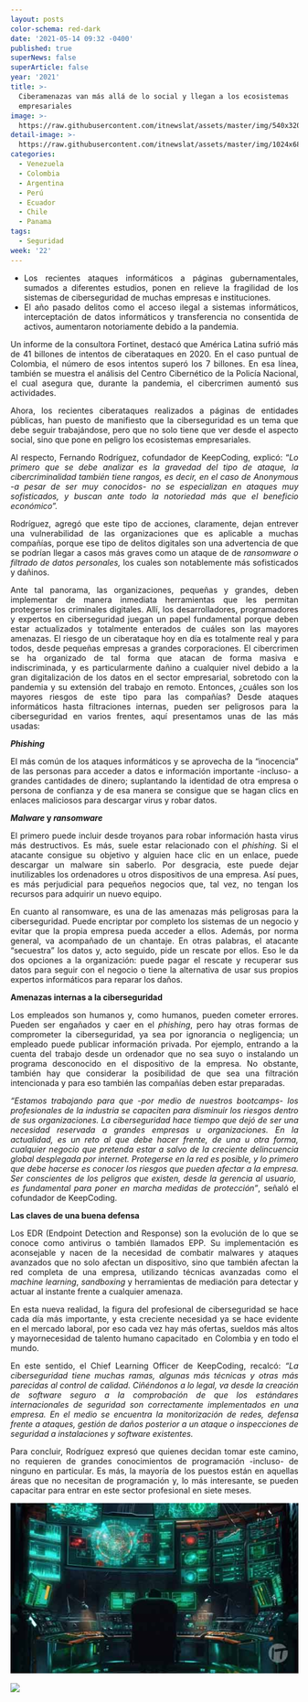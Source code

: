 ```yaml
---
layout: posts
color-schema: red-dark
date: '2021-05-14 09:32 -0400'
published: true
superNews: false
superArticle: false
year: '2021'
title: >-
  Ciberamenazas van más allá de lo social y llegan a los ecosistemas
  empresariales
image: >-
  https://raw.githubusercontent.com/itnewslat/assets/master/img/540x320/Amenazas-industriales-p.jpg
detail-image: >-
  https://raw.githubusercontent.com/itnewslat/assets/master/img/1024x680/Amenazas-industriales-g.jpg
categories:
  - Venezuela
  - Colombia
  - Argentina
  - Perú
  - Ecuador
  - Chile
  - Panama
tags:
  - Seguridad
week: '22'
---
```

<ul style="text-align: justify;">
	<li>Los recientes ataques informáticos a páginas gubernamentales, sumados a diferentes estudios, ponen en relieve la fragilidad de los sistemas de ciberseguridad de muchas empresas e instituciones.</li>
	<li>El año pasado delitos como el acceso ilegal a sistemas informáticos, interceptación de datos informáticos y transferencia no consentida de activos, aumentaron notoriamente debido a la pandemia.</li>
</ul>
<p style="text-align: justify;">Un informe de la consultora Fortinet, destacó que América Latina sufrió más de 41 billones de intentos de ciberataques en 2020. En el caso puntual de Colombia, el número de esos intentos superó los 7 billones. En esa línea, también se muestra el análisis del Centro Cibernético de la Policía Nacional, el cual asegura que, durante la pandemia, el cibercrimen aumentó sus actividades.</p>
<p style="text-align: justify;">Ahora, los recientes ciberataques realizados a páginas de entidades públicas, han puesto de manifiesto que la ciberseguridad es un tema que debe seguir trabajándose, pero que no solo tiene que ver desde el aspecto social, sino que pone en peligro los ecosistemas empresariales.</p>
<p style="text-align: justify;">Al respecto, Fernando Rodríguez, cofundador de KeepCoding, explicó: “<em>Lo primero que se debe analizar es la gravedad del tipo de ataque, la cibercriminalidad también tiene rangos, es decir, en el caso de Anonymous -a pesar de ser muy conocidos- no se especializan en ataques muy sofisticados, y buscan ante todo la notoriedad más que el beneficio económico”. </em></p>
<p style="text-align: justify;">Rodríguez, agregó que este tipo de acciones, claramente, dejan entrever una vulnerabilidad de las organizaciones que es aplicable a muchas compañías, porque ese tipo de delitos digitales son una advertencia de que se podrían llegar a casos más graves como un ataque de de <em>ransomware o filtrado de datos personales,</em> los cuales son notablemente más sofisticados y dañinos.</p>
<p style="text-align: justify;">Ante tal panorama, las organizaciones, pequeñas y grandes, deben implementar de manera inmediata herramientas que les permitan protegerse los criminales digitales. Allí, los desarrolladores, programadores y expertos en ciberseguridad juegan un papel fundamental porque deben estar actualizados y totalmente enterados de cuáles son las mayores amenazas. El riesgo de un ciberataque hoy en día es totalmente real y para todos, desde pequeñas empresas a grandes corporaciones. El cibercrimen se ha organizado de tal forma que atacan de forma masiva e indiscriminada, y es particularmente dañino a cualquier nivel debido a la gran digitalización de los datos en el sector empresarial, sobretodo con la pandemia y su extensión del trabajo en remoto. Entonces, ¿cuáles son los mayores riesgos de este tipo para las compañías? Desde ataques informáticos hasta filtraciones internas, pueden ser peligrosos para la ciberseguridad en varios frentes, aquí presentamos unas de las más usadas:</p>
<p style="text-align: justify;"><strong><em>Phishing</em></strong></p>
<p style="text-align: justify;">El más común de los ataques informáticos y se aprovecha de la “inocencia” de las personas para acceder a datos e información importante -incluso- a grandes cantidades de dinero; suplantando la identidad de otra empresa o persona de confianza y de esa manera se consigue que se hagan clics en enlaces maliciosos para descargar virus y robar datos.</p>
<p style="text-align: justify;"><strong><em>Malware</em></strong><strong> y <em>ransomware</em></strong></p>
<p style="text-align: justify;">El primero puede incluir desde troyanos para robar información hasta virus más destructivos. Es más, suele estar relacionado con el <em>phishing</em>. Si el atacante consigue su objetivo y alguien hace clic en un enlace, puede descargar un malware sin saberlo. Por desgracia, este puede dejar inutilizables los ordenadores u otros dispositivos de una empresa. Así pues, es más perjudicial para pequeños negocios que, tal vez, no tengan los recursos para adquirir un nuevo equipo.</p>
<p style="text-align: justify;">En cuanto al ransomware, es una de las amenazas más peligrosas para la ciberseguridad. Puede encriptar por completo los sistemas de un negocio y evitar que la propia empresa pueda acceder a ellos. Además, por norma general, va acompañado de un chantaje. En otras palabras, el atacante “secuestra” los datos y, acto seguido, pide un rescate por ellos. Eso le da dos opciones a la organización: puede pagar el rescate y recuperar sus datos para seguir con el negocio o tiene la alternativa de usar sus propios expertos informáticos para reparar los daños.</p>
<p style="text-align: justify;"><strong>Amenazas internas a la ciberseguridad</strong></p>
<p style="text-align: justify;">Los empleados son humanos y, como humanos, pueden cometer errores. Pueden ser engañados y caer en el <em>phishing</em>, pero hay otras formas de comprometer la ciberseguridad, ya sea por ignorancia o negligencia; un empleado puede publicar información privada. Por ejemplo, entrando a la cuenta del trabajo desde un ordenador que no sea suyo o instalando un programa desconocido en el dispositivo de la empresa. No obstante, también hay que considerar la posibilidad de que sea una filtración intencionada y para eso también las compañías deben estar preparadas.</p>
<p style="text-align: justify;"><em>“Estamos trabajando para que -por medio de nuestros bootcamps- los profesionales de la industria se capaciten para disminuir los riesgos dentro de sus organizaciones. La ciberseguridad hace tiempo que dejó de ser una necesidad reservada a grandes empresas u organizaciones. En la actualidad, es un reto al que debe hacer frente, de una u otra forma, cualquier negocio que pretenda estar a salvo de la creciente delincuencia global desplegada por internet. Protegerse en la red es posible, y lo primero que debe hacerse es conocer los riesgos que pueden afectar a la empresa. Ser conscientes de los peligros que existen, desde la gerencia al usuario,  es fundamental para poner en marcha medidas de protección”</em>, señaló el cofundador de KeepCoding.</p>
<p style="text-align: justify;"><strong>Las claves de una buena defensa </strong></p>
<p style="text-align: justify;">Los EDR (Endpoint Detection and Response) son la evolución de lo que se conoce como antivirus o también llamados EPP. Su implementación es aconsejable y nacen de la necesidad de combatir malwares y ataques avanzados que no solo afectan un dispositivo, sino que también afectan la red completa de una empresa, utilizando técnicas avanzadas como el <em>machine learning</em>, <em>sandboxing</em> y herramientas de mediación para detectar y actuar al instante frente a cualquier amenaza.</p>
<p style="text-align: justify;">En esta nueva realidad, la figura del profesional de ciberseguridad se hace cada día más importante, y esta creciente necesidad ya se hace evidente en el mercado laboral, por eso cada vez hay más ofertas, sueldos más altos y mayornecesidad de talento humano capacitado  en Colombia y en todo el mundo.</p>
<p style="text-align: justify;">En este sentido, el Chief Learning Officer de KeepCoding, recalcó: <em>“La ciberseguridad tiene muchas ramas, algunas más técnicas y otras más parecidas al control de calidad. Ciñéndonos a lo legal, va desde la creación de software seguro a la comprobación de que los estándares internacionales de seguridad son correctamente implementados en una empresa. En el medio se encuentra la monitorización de redes, defensa frente a ataques, gestión de daños posterior a un ataque o inspecciones de seguridad a instalaciones y software existentes.</em></p>
<p style="text-align: justify;">Para concluir, Rodríguez expresó que quienes decidan tomar este camino, no requieren de grandes conocimientos de programación -incluso- de ninguno en particular. Es más, la mayoría de los puestos están en aquellas áreas que no necesitan de programación y, lo más interesante, se pueden capacitar para entrar en este sector profesional en siete meses.</p>

![](https://raw.githubusercontent.com/itnewslat/assets/master/img/540x320/Amenazas-industriales-p.jpg)

<img src="https://tracker.metricool.com/c3po.jpg?hash=56f88a41e39ab42c063cc51676587a04"/>
